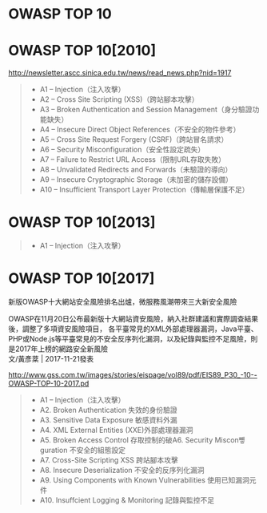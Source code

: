 # OWASP TOP 10

# OWASP TOP 10[2010]

http://newsletter.ascc.sinica.edu.tw/news/read_news.php?nid=1917

>* A1 – Injection（注入攻擊） 
>* A2 – Cross Site Scripting (XSS)（跨站腳本攻擊） 
>* A3 – Broken Authentication and Session Management（身分驗證功能缺失） 
>* A4 – Insecure Direct Object References（不安全的物件參考） 
>* A5 – Cross Site Request Forgery (CSRF)（跨站冒名請求） 
>* A6 – Security Misconfiguration（安全性設定疏失） 
>* A7 – Failure to Restrict URL Access（限制URL存取失敗） 
>* A8 – Unvalidated Redirects and Forwards（未驗證的導向） 
>* A9 – Insecure Cryptographic Storage（未加密的儲存設備）  
>* A10 – Insufficient Transport Layer Protection（傳輸層保護不足） 


# OWASP TOP 10[2013]

>* A1 – Injection（注入攻擊）

# OWASP TOP 10[2017]

新版OWASP十大網站安全風險排名出爐，微服務風潮帶來三大新安全風險

OWASP在11月20日公布最新版十大網站資安風險，納入社群建議和實際調查結果後，調整了多項資安風險項目，
各平臺常見的XML外部處理器漏洞，Java平臺、PHP或Node.js等平臺常見的不安全反序列化漏洞，以及紀錄與監控不足風險，則是2017年上榜的網路安全新風險    
文/黃彥棻 | 2017-11-21發表


http://www.gss.com.tw/images/stories/eispage/vol89/pdf/EIS89_P30_-10--OWASP-TOP-10-2017.pd

>* A1 – Injection（注入攻擊）
>* A2. Broken Authentication 失效的身份驗證 
>* A3. Sensitive Data Exposure 敏感資料外漏
>* A4. XML External Entities (XXE)外部處理器漏洞
>* A5. Broken Access Control 存取控制的破A6. Security Miscon뼿guration 不安全的組態設定
>* A7. Cross-Site Scripting   XSS   跨站腳本攻擊
>* A8. Insecure Deserialization 不安全的反序列化漏洞
>* A9. Using Components with Known Vulnerabilities 使用已知漏洞元件
>* A10. Insuffcient Logging & Monitoring 記錄與監控不足
